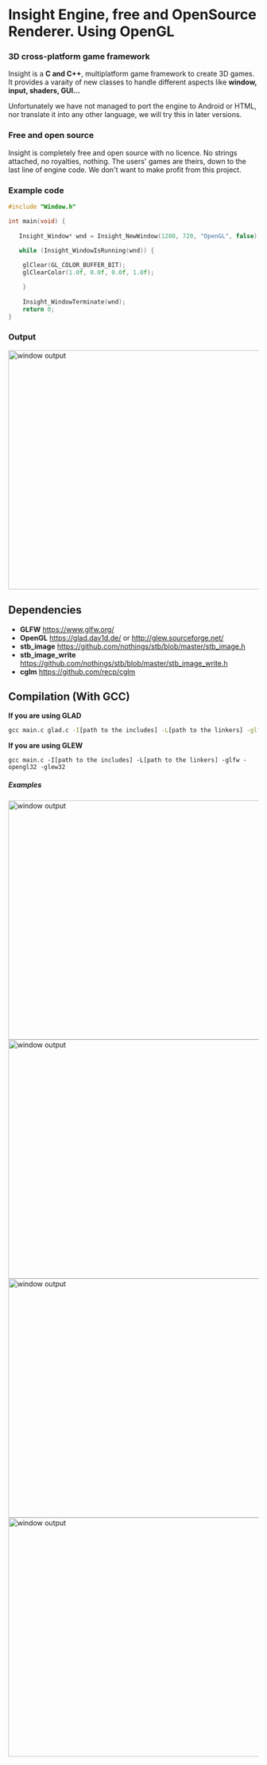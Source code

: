 # Insight Engine, free and OpenSource Renderer. Using OpenGL
### 3D cross-platform game framework
Insight is a **C and C++**, multiplatform game framework to create 3D games. It provides a varaity of new classes to handle different aspects like **window, input, shaders, GUI...**

Unfortunately we have not managed to port the engine to Android or HTML, nor translate it into any other language, we will try this in later versions.

### Free and open source
Insight is completely free and open source with no licence. No strings attached, no royalties, nothing. The users' games are theirs, down to the last line of engine code. We don't want to make profit from this project.

### Example code
```c
#include "Window.h"

int main(void) {
   
   Insight_Window* wnd = Insight_NewWindow(1280, 720, "OpenGL", false);
   
   while (Insight_WindowIsRunning(wnd)) {

	glClear(GL_COLOR_BUFFER_BIT);
	glClearColor(1.0f, 0.0f, 0.0f, 1.0f);

    }
    
    Insight_WindowTerminate(wnd);
    return 0;
}
```
### Output
<img width="854" height="480" src="https://raw.githubusercontent.com/AlKiam/Insight3D/master/image/image-1.png" alt="window output"/>

## Dependencies
  * **GLFW** https://www.glfw.org/
  * **OpenGL** https://glad.dav1d.de/ or http://glew.sourceforge.net/
  * **stb_image** https://github.com/nothings/stb/blob/master/stb_image.h
  * **stb_image_write** https://github.com/nothings/stb/blob/master/stb_image_write.h
  * **cglm** https://github.com/recp/cglm
  
## Compilation (With GCC)
**If you are using GLAD**
```cmd
gcc main.c glad.c -I[path to the includes] -L[path to the linkers] -glfw -opengl32
```
**If you are using GLEW**
```
gcc main.c -I[path to the includes] -L[path to the linkers] -glfw -opengl32 -glew32
```

##### Examples
<img width="854" height="480" src="https://raw.githubusercontent.com/AlKiam/Insight3D/master/image/image-2.png" alt="window output"/>

<img width="854" height="480" src="https://raw.githubusercontent.com/AlKiam/Insight3D/master/image/image-3.png" alt="window output"/>

<img width="854" height="480" src="https://raw.githubusercontent.com/AlKiam/Insight3D/master/image/waves.png" alt="window output"/>

<img width="854" height="480" src="https://raw.githubusercontent.com/AlKiam/Insight3D/master/image/photorealistic.png" alt="window output"/>


